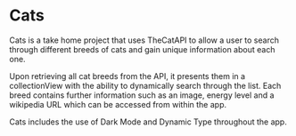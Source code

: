 # Cats
Cats is a take home project that uses TheCatAPI to allow a user to search through different breeds of cats and gain unique information about each one.

Upon retrieving all cat breeds from the API, it presents them in a collectionView with the ability to dynamically search through the list. Each breed contains further information such as an image, energy level and a wikipedia URL which can be accessed from within the app.

Cats includes the use of Dark Mode and Dynamic Type throughout the app.

